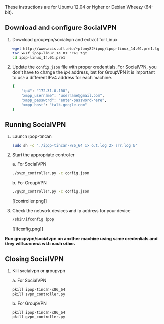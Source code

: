 These instructions are for Ubuntu 12.04 or higher or Debian Wheezy (64-bit).

## Download and configure SocialVPN

1.  Download groupvpn/socialvpn and extract for Linux

    ```bash
    wget http://www.acis.ufl.edu/~ptony82/ipop/ipop-linux_14.01.pre1.tgz
    tar xvzf ipop-linux_14.01.pre1.tgz
    cd ipop-linux_14.01.pre1
    ```

2.  Update the `config.json` file with proper credentials. For SocialVPN, you
    don't have to change the *ip4* address, but for GroupVPN it is important
    to use a different IPv4 address for each machine.

    ```bash
    {
        "ip4": "172.31.0.100",
        "xmpp_username": "username@gmail.com",
        "xmpp_password": "enter-password-here",
        "xmpp_host": "talk.google.com"
    }
    ```

## Running SocialVPN

1.  Launch ipop-tincan

    ```bash
    sudo sh -c './ipop-tincan-x86_64 1> out.log 2> err.log &'
    ```

2.  Start the appropriate controller

    a.   For SocialVPN

    ```bash
    ./svpn_controller.py -c config.json
    ```

    b.   For GroupVPN

    ```bash
    ./gvpn_controller.py -c config.json
    ```

    [[controller.png]]

3.  Check the network devices and ip address for your device

    ```bash
    /sbin/ifconfig ipop
    ```

    [[ifconfig.png]]

**Run groupvpn/socialvpn on another machine using same credentials and they will connect
with each other.**

## Closing SocialVPN

1.  Kill socialvpn or groupvpn

    a.   For SocialVPN

    ```bash
    pkill ipop-tincan-x86_64
    pkill svpn_controller.py
    ```
    b.   For GroupVPN

    ```bash
    pkill ipop-tincan-x86_64
    pkill gvpn_controller.py
    ```

